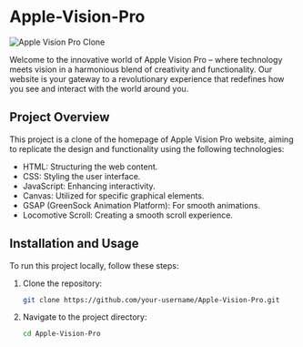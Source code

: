 # Apple-Vision-Pro

![Apple Vision Pro Clone](https://your-repo-url.com/cover-image.png)

Welcome to the innovative world of Apple Vision Pro – where technology meets vision in a harmonious blend of creativity and functionality. Our website is your gateway to a revolutionary experience that redefines how you see and interact with the world around you.

## Project Overview

This project is a clone of the homepage of Apple Vision Pro website, aiming to replicate the design and functionality using the following technologies:

- HTML: Structuring the web content.
- CSS: Styling the user interface.
- JavaScript: Enhancing interactivity.
- Canvas: Utilized for specific graphical elements.
- GSAP (GreenSock Animation Platform): For smooth animations.
- Locomotive Scroll: Creating a smooth scroll experience.

## Installation and Usage

To run this project locally, follow these steps:

1. Clone the repository:

   ```bash
   git clone https://github.com/your-username/Apple-Vision-Pro.git

2. Navigate to the project directory:

   ```bash
   cd Apple-Vision-Pro
